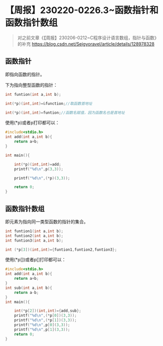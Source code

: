# 【周报】230220-0226.3~函数指针和函数指针数组

>对之前文章《【周报】230206-0212~C程序设计语言数组，指针与函数》的补充
https://blog.csdn.net/Seigyoravel/article/details/128978328

## 函数指针

即指向函数的指针。

下为指向整型函数的指针：

```c
int funtion(int a,int b);

int(*p)(int,int)=&function;//取函数首地址

int(*p)(int,int)=funtion;//函数名赋值，因为函数名也是首地址
```

使用(*p)或者p打印都可以：

```c
#include<stdio.h>
int add(int a,int b){
    return a+b;
}

int main(){

    int(*p)(int,int)=add;
    printf("%d\n",p(3,3));

    printf("%d\n",(*p)(3,3));

    return 0;
}
```

## 函数指针数组

即元素为指向同一类型函数的指针的集合。

```c
int funtion1(int a,int b);
int funtion2(int a,int b);
int funtion3(int a,int b);

int (*p[3])(int,int)={funtion1,funtion2,funtion3};
```

使用(*p[\])或者p\[]打印都可以：

```c
#include<stdio.h>
int add(int a,int b){
    return a+b;
}
int sub(int a,int b){
    return a-b;
}
int main(){

    int(*p[2])(int,int)={add,sub};
    printf("%d\n",(*p[0])(3,3));
    printf("%d\n",(*p[1])(3,3));
    printf("%d\n",p[0](3,3));
    printf("%d\n",p[1](3,3));
    return 0;
}
```
